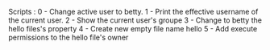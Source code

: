 Scripts :
0 - Change active user to betty.
1 - Print the effective username of the current user.
2 - Show the current user's groupe
3 - Change to betty the hello files's property
4 - Create new empty file name hello
5 - Add execute permissions to the hello file's owner